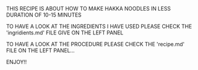 THIS RECIPE IS ABOUT HOW TO MAKE HAKKA NOODLES IN LESS DURATION OF 10-15 MINUTES

TO HAVE A LOOK AT THE INGREDIENTS I HAVE USED PLEASE CHECK THE 'ingridients.md' FILE GIVE ON THE LEFT PANEL

TO HAVE A LOOK AT THE PROCEDURE PLEASE CHECK THE  'recipe.md' FILE ON THE LEFT PANEL...
 

 ENJOY!!